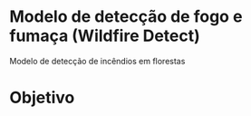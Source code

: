 # Modelo de detecção de fogo e fumaça (Wildfire Detect)
Modelo de detecção de incêndios em florestas 

# Objetivo
